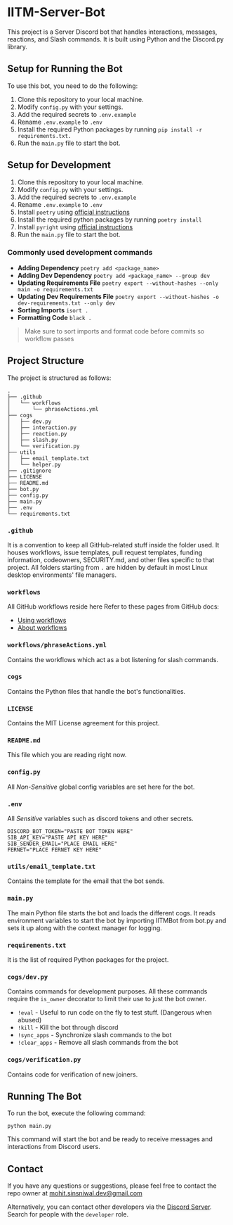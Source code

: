 # IITM-Server-Bot

This project is a Server Discord bot that handles interactions, messages, reactions, and Slash commands. It is built using Python and the Discord.py library.


## Setup for Running the Bot

To use this bot, you need to do the following:

1. Clone this repository to your local machine.
2. Modify `config.py` with your settings.
3. Add the required secrets to `.env.example`
4. Rename `.env.example` to `.env`
5. Install the required Python packages by running `pip install -r requirements.txt.`
6. Run the `main.py` file to start the bot.

## Setup for Development
1. Clone this repository to your local machine.
2. Modify `config.py` with your settings.
3. Add the required secrets to `.env.example`
4. Rename `.env.example` to `.env`
5. Install `poetry` using [official instructions](https://python-poetry.org/docs/#installing-with-the-official-installer)
6. Install the required python packages by running `poetry install`
7. Install `pyright` using [official instructions](https://microsoft.github.io/pyright/#/installation)
8. Run the `main.py` file to start the bot.

### Commonly used development commands
- **Adding Dependency** `poetry add <package_name>`
- **Adding Dev Dependency** `poetry add <package_name> --group dev`
- **Updating Requirements File** `poetry export --without-hashes --only main -o requirements.txt`
- **Updating Dev Requirements File** `poetry export --without-hashes -o dev-requirements.txt --only dev`
- **Sorting Imports** `isort .`
- **Formatting Code** `black .`
> Make sure to sort imports and format code before commits so workflow passes

## Project Structure

The project is structured as follows:

```
.
├── .github
│   └── workflows
│       └── phraseActions.yml
├── cogs
│   ├── dev.py
│   ├── interaction.py
│   ├── reaction.py
│   ├── slash.py
│   └── verification.py
├── utils
│   ├── email_template.txt
│   └── helper.py
├── .gitignore
├── LICENSE
├── README.md
├── bot.py
├── config.py
├── main.py
├── .env
└── requirements.txt
```

### `.github`
It is a convention to keep all GitHub-related stuff inside the folder used. It houses workflows, issue templates, pull request templates, funding information, codeowners, SECURITY.md, and other files specific to that project. All folders starting from `.` are hidden by default in most Linux desktop environments' file managers.

### `workflows`
All GitHub workflows reside here
Refer to these pages from GitHub docs:
- [Using workflows](https://docs.github.com/en/actions/using-workflows)
- [About workflows](https://docs.github.com/en/actions/using-workflows/about-workflows)

### `workflows/phraseActions.yml`
Contains the workflows which act as a bot listening for slash commands.

### `cogs`
Contains the Python files that handle the bot's functionalities.

### `LICENSE`
Contains the MIT License agreement for this project.

### `README.md`
This file which you are reading right now.

### `config.py`
All _Non-Sensitive_ global config variables are set here for the bot.

### `.env`
All _Sensitive_ variables such as discord tokens and other secrets.
````
DISCORD_BOT_TOKEN="PASTE BOT TOKEN HERE"
SIB_API_KEY="PASTE API KEY HERE"
SIB_SENDER_EMAIL="PLACE EMAIL HERE"
FERNET="PLACE FERNET KEY HERE"
````

### `utils/email_template.txt`
Contains the template for the email that the bot sends.

### `main.py`
The main Python file starts the bot and loads the different cogs. It reads environment variables to start the bot by importing IITMBot from bot.py and sets it up along with the context manager for logging.

### `requirements.txt`
It is the list of required Python packages for the project.

### `cogs/dev.py`
Contains commands for development purposes. All these commands require the `is_owner` decorator to limit their use to just the bot owner.
- `!eval` - Useful to run code on the fly to test stuff. (Dangerous when abused)
- `!kill` - Kill the bot through discord
- `!sync_apps` - Synchronize slash commands to the bot
- `!clear_apps` - Remove all slash commands from the bot

### `cogs/verification.py`
Contains code for verification of new joiners.


## Running The Bot

To run the bot, execute the following command:

```
python main.py
```

This command will start the bot and be ready to receive messages and interactions from Discord users.


## Contact

If you have any questions or suggestions, please feel free to contact the repo owner at mohit.sinsniwal.dev@gmail.com

Alternatively, you can contact other developers via the [Discord Server](https://discord.gg/iitm-bs-students-762774569827565569). Search for people with the `developer` role.
